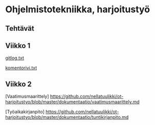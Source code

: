 # Ohjelmistotekniikka, harjoitustyö



## Tehtävät

## Viikko 1


[gitlog.txt](https://github.com/nellatuulikki/ot-harjoitustyo/blob/master/laskarit/viikko1/gitlog.txt)

[komentorivi.txt](https://github.com/nellatuulikki/ot-harjoitustyo/blob/master/laskarit/viikko1/komentorivi.txt)

## Viikko 2

[Vaatimusmaarittely] https://github.com/nellatuulikki/ot-harjoitustyo/blob/master/dokumentaatio/vaatimusmaarittely.md

[Työaikakirjanpito] https://github.com/nellatuulikki/ot-harjoitustyo/blob/master/dokumentaatio/tuntikirjanpito.md
